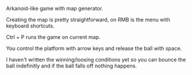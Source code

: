 Arkanoid-like game with map generator.

Creating the map is pretty straightforward, on RMB is the menu
with keyboard shortcuts.

Ctrl + P runs the game on current map.

You control the platform with arrow keys and release the ball with space.

I haven't written the winning/loosing conditions yet so you can bounce the ball
indefinitly and if the ball falls off nothing happens.